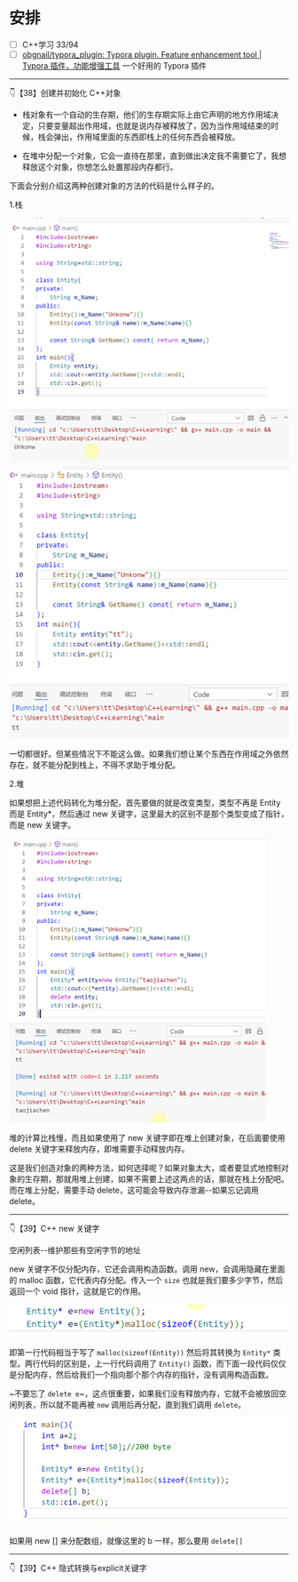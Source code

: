 # 安排

- [ ] C++学习 33/94
- [ ] [obgnail/typora_plugin: Typora plugin. Feature enhancement tool | Typora 插件，功能增强工具](https://github.com/obgnail/typora_plugin?tab=readme-ov-file) 一个好用的 Typora 插件

---

👇【38】创建并初始化 C++对象

- 栈对象有一个自动的生存期，他们的生存期实际上由它声明的地方作用域决定，只要变量超出作用域，也就是说内存被释放了，因为当作用域结束的时候，栈会弹出，作用域里面的东西即栈上的任何东西会被释放。

- 在堆中分配一个对象，它会一直待在那里，直到做出决定我不需要它了，我想释放这个对象，你想怎么处置那段内存都行。

下面会分别介绍这两种创建对象的方法的代码是什么样子的。

 1.栈

<img src="image/12.24/image-20241224162805463.png" alt="image-20241224162805463" style="zoom:50%;" />

<img src="image/12.24/image-20241224162938596.png" alt="image-20241224162938596" style="zoom:50%;" />

一切都很好。但某些情况下不能这么做。如果我们想让某个东西在作用域之外依然存在，就不能分配到栈上，不得不求助于堆分配。 

2.堆

如果想把上述代码转化为堆分配，首先要做的就是改变类型，类型不再是 Entity 而是 Entity*，然后通过 new 关键字，这里最大的区别不是那个类型变成了指针，而是 new 关键字。 

<img src="image/12.24/image-20241224164629735.png" alt="image-20241224164629735" style="zoom: 50%;" />

堆的计算比栈慢，而且如果使用了 new 关键字即在堆上创建对象，在后面要使用 delete 关键字来释放内存，即堆需要手动释放内存。



这是我们创造对象的两种方法，如何选择呢？如果对象太大，或者要显式地控制对象的生存期，那就用堆上创建，如果不需要上述这两点的话，那就在栈上分配吧。而在堆上分配，需要手动 delete，这可能会导致内存泄漏--如果忘记调用 delete。

---

👇【39】C++ new 关键字

空闲列表--维护那些有空闲字节的地址

new 关键字不仅分配内存，它还会调用构造函数。调用 new，会调用隐藏在里面的 malloc 函数，它代表内存分配。传入一个 `size` 也就是我们要多少字节，然后返回一个 void 指针，这就是它的作用。

![image-20241224175006125](image/12.24/image-20241224175006125.png)

即第一行代码相当于写了 `malloc(sizeof(Entity))` 然后将其转换为 `Entity*` 类型。两行代码的区别是，上一行代码调用了 `Entity()` 函数，而下面一段代码仅仅是分配内存，然后给我们一个指向那个那个内存的指针，没有调用构造函数。

~不要忘了 `delete e`~，这点很重要，如果我们没有释放内存，它就不会被放回空闲列表，所以就不能再被 `new` 调用后再分配，直到我们调用 `delete`。

![image-20241224175941031](image/12.24/image-20241224175941031.png)

如果用 new [] 来分配数组，就像这里的 b 一样，那么要用 `delete[]`

---

👇【39】C++ 隐式转换与explicit关键字

